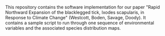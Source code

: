 

This repository contains the software implementation for our paper "Rapid Northward Expansion of the blacklegged tick, Ixodes scapularis, in Response to Climate Change" (Westcott, Boden, Savage, Doody). It contains a sample script to run through one sequence of environmental variables and the associated species distribution maps.
